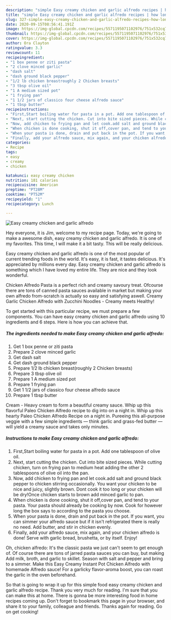 ```yaml
---
description: "simple Easy creamy chicken and garlic alfredo recipes | how long to fry Easy creamy chicken and garlic alfredo"
title: "simple Easy creamy chicken and garlic alfredo recipes | how long to fry Easy creamy chicken and garlic alfredo"
slug: 327-simple-easy-creamy-chicken-and-garlic-alfredo-recipes-how-long-to-fry-easy-creamy-chicken-and-garlic-alfredo
date: 2020-09-15T08:56:41.191Z
image: https://img-global.cpcdn.com/recipes/5571195071102976/751x532cq70/easy-creamy-chicken-and-garlic-alfredo-recipe-main-photo.jpg
thumbnail: https://img-global.cpcdn.com/recipes/5571195071102976/751x532cq70/easy-creamy-chicken-and-garlic-alfredo-recipe-main-photo.jpg
cover: https://img-global.cpcdn.com/recipes/5571195071102976/751x532cq70/easy-creamy-chicken-and-garlic-alfredo-recipe-main-photo.jpg
author: Ora Clayton
ratingvalue: 3.3
reviewcount: 11
recipeingredient:
- "1 box penne or ziti pasta"
- "2 clove minced garlic"
- "dash salt"
- "dash ground black pepper"
- "1/2 lb chicken breastroughly 2 Chicken breasts"
- "3 tbsp olive oil"
- "1 A medium sized pot"
- "1 frying pan"
- "1 1/2 jars of classico four cheese alfredo sauce"
- "1 tbsp butter"
recipeinstructions:
- "First,Start boiling water for pasta in a pot. Add one tablespoon of olive oil."
- "Next, start cutting the chicken. Cut into bite sized pieces. While cutting chicken, turn on frying pan to medium heat adding the other 2 tablespoons of olive oil into the pan."
- "Now, add chicken to frying pan and let cook.add salt and ground black pepper to chicken stirring occasionally. You want your chicken to be nice and juicy, slightly brown. Dont cook it too long or your chicken will be dry!Once chicken starts to brown add minced garlic to pan."
- "When chicken is done cooking, shut it off,cover pan, and tend to your pasta. Your pasta should already be cooking by now. Cook for however long the box says to according to the pasta you choose."
- "When your pasta is done, drain and put back in the pot. If you want, you can simmer your alfredo sauce but if it isn&#39;t refrigerated there is really no need. Add butter, and stir in chicken evenly."
- "Finally, add your alfredo sauce, mix again, and your chicken alfredo is done! Serve with garlic bread, brushetta, or by itself. Enjoy!"
categories:
- Recipe
tags:
- easy
- creamy
- chicken

katakunci: easy creamy chicken 
nutrition: 181 calories
recipecuisine: American
preptime: "PT28M"
cooktime: "PT52M"
recipeyield: "1"
recipecategory: Lunch

---
```



![Easy creamy chicken and garlic alfredo](https://img-global.cpcdn.com/recipes/5571195071102976/751x532cq70/easy-creamy-chicken-and-garlic-alfredo-recipe-main-photo.jpg)

Hey everyone, it is Jim, welcome to my recipe page. Today, we're going to make a awesome dish, easy creamy chicken and garlic alfredo. It is one of my favorites. This time, I will make it a bit tasty. This will be really delicious.

Easy creamy chicken and garlic alfredo is one of the most popular of current trending foods in the world. It's easy, it is fast, it tastes delicious. It's appreciated by millions every day. Easy creamy chicken and garlic alfredo is something which I have loved my entire life. They are nice and they look wonderful.

Chicken Alfredo Pasta is a perfect rich and creamy savoury treat. Ofcourse there are tons of canned pasta sauces available in market but making your own alfredo from-scratch is actually so easy and satisfying aswell. Creamy Garlic Chicken Alfredo with Zucchini Noodles - Creamy meets Healthy!


To get started with this particular recipe, we must prepare a few components. You can have easy creamy chicken and garlic alfredo using 10 ingredients and 6 steps. Here is how you can achieve that.

<!--inarticleads1-->

##### The ingredients needed to make Easy creamy chicken and garlic alfredo:

1. Get 1 box penne or ziti pasta
1. Prepare 2 clove minced garlic
1. Get dash salt
1. Get dash ground black pepper
1. Prepare 1/2 lb chicken breast(roughly 2 Chicken breasts)
1. Prepare 3 tbsp olive oil
1. Prepare 1 A medium sized pot
1. Prepare 1 frying pan
1. Get 1 1/2 jars of classico four cheese alfredo sauce
1. Prepare 1 tbsp butter


Cream - Heavy cream to form a beautiful creamy sauce. Whip up this flavorful Paleo Chicken Alfredo recipe to dig into on a night in. Whip up this hearty Paleo Chicken Alfredo Recipe on a night in. Pureeing this all-purpose veggie with a few simple ingredients — think garlic and grass-fed butter — will yield a creamy sauce and takes only minutes. 

<!--inarticleads2-->

##### Instructions to make Easy creamy chicken and garlic alfredo:

1. First,Start boiling water for pasta in a pot. Add one tablespoon of olive oil.
1. Next, start cutting the chicken. Cut into bite sized pieces. While cutting chicken, turn on frying pan to medium heat adding the other 2 tablespoons of olive oil into the pan.
1. Now, add chicken to frying pan and let cook.add salt and ground black pepper to chicken stirring occasionally. You want your chicken to be nice and juicy, slightly brown. Dont cook it too long or your chicken will be dry!Once chicken starts to brown add minced garlic to pan.
1. When chicken is done cooking, shut it off,cover pan, and tend to your pasta. Your pasta should already be cooking by now. Cook for however long the box says to according to the pasta you choose.
1. When your pasta is done, drain and put back in the pot. If you want, you can simmer your alfredo sauce but if it isn&#39;t refrigerated there is really no need. Add butter, and stir in chicken evenly.
1. Finally, add your alfredo sauce, mix again, and your chicken alfredo is done! Serve with garlic bread, brushetta, or by itself. Enjoy!


Oh, chicken alfredo: It&#39;s the classic pasta we just can&#39;t seem to get enough of. Of course there are tons of jarred pasta sauces you can buy, but making Add milk, broth, and garlic to skillet. Season with salt and pepper and bring to a simmer. Make this Easy Creamy Instant Pot Chicken Alfredo with homemade Alfredo sauce! For a garlicky flavor-aroma boost, you can roast the garlic in the oven beforehand. 

So that is going to wrap it up for this simple food easy creamy chicken and garlic alfredo recipe. Thank you very much for reading. I'm sure that you can make this at home. There is gonna be more interesting food in home recipes coming up. Don't forget to bookmark this page in your browser, and share it to your family, colleague and friends. Thanks again for reading. Go on get cooking!
